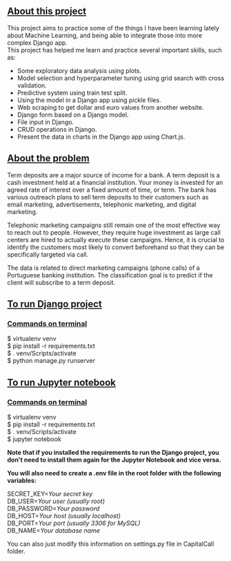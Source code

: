 ## <ins>About this project</ins>
This project aims to practice some of the things I have been learning lately about Machine Learning, and being able to integrate those into more complex Django app.  
This project has helped me learn and practice several important skills, such as:
<ul>
    <li>Some exploratory data analysis using plots.</li>
    <li>Model selection and hyperparameter tuning using grid search with cross validation.</li>
    <li>Predictive system using train test split.</li>
    <li>Using the model in a Django app using pickle files.</li>
    <li>Web scraping to get dollar and euro values from another website.</li>
    <li>Django form based on a Django model.</li>
    <li>File input in Django.</li>
    <li>CRUD operations in Django.</li>
    <li>Present the data in charts in the Django app using Chart.js.</li>
</ul>

## <ins>About the problem</ins>
Term deposits are a major source of income for a bank. A term deposit is a cash investment held at a financial institution. Your money is invested for an agreed rate of interest over a fixed amount of time, or term. The bank has various outreach plans to sell term deposits to their customers such as email marketing, advertisements, telephonic marketing, and digital marketing.

Telephonic marketing campaigns still remain one of the most effective way to reach out to people. However, they require huge investment as large call centers are hired to actually execute these campaigns. Hence, it is crucial to identify the customers most likely to convert beforehand so that they can be specifically targeted via call.

The data is related to direct marketing campaigns (phone calls) of a Portuguese banking institution. The classification goal is to predict if the client will subscribe to a term deposit.



## <ins>To run Django project</ins>

### <ins>Commands on terminal</ins>
\$ virtualenv venv <br>
\$ pip install -r requirements.txt <br>
\$ . venv/Scripts/activate <br> 
\$ python manage.py runserver 


## <ins>To run Jupyter notebook</ins>
### <ins>Commands on terminal</ins>
\$ virtualenv venv <br>
\$ pip install -r requirements.txt <br>
\$ . venv/Scripts/activate <br>
\$ jupyter notebook 

**Note that if you installed the requirements to run the Django project, you don't need to install them again for the Jupyter Notebook and vice versa.**

**You will also need to create a .env file in the root folder with the following variables:**


SECRET_KEY=<i>Your secret key</i><br>
DB_USER=<i>Your user (usually root)</i><br>
DB_PASSWORD=<i>Your password</i><br>
DB_HOST=<i>Your host (usually localhost)</i><br>
DB_PORT=<i>Your port (usually 3306 for MySQL)</i><br>
DB_NAME=<i>Your database name</i><br>

You can also just modify this information on settings.py file in CapitalCall folder.




